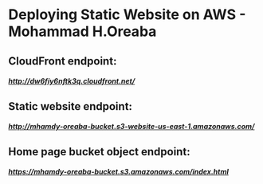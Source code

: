 # Deploying Static Website on AWS - Mohammad H.Oreaba

## CloudFront endpoint:
##### http://dw6fiy6nftk3q.cloudfront.net/

## Static website endpoint:
##### http://mhamdy-oreaba-bucket.s3-website-us-east-1.amazonaws.com/

## Home page bucket object endpoint:
##### https://mhamdy-oreaba-bucket.s3.amazonaws.com/index.html 

 

